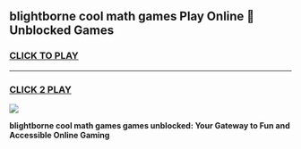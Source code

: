 
## blightborne cool math games Play Online 👋 Unblocked Games
<h3>
<a href="https://news.freeplayer.one?title=blightborne_cool_math_games&ref=17CMG">CLICK TO PLAY</a></h3>
<hr>

<h3>
<a href="https://news.freeplayer.one?title=blightborne_cool_math_games&ref=17CMG">CLICK 2 PLAY</a>
  
</h3>

<a href="https://news.freeplayer.one?title=blightborne_cool_math_games&ref=17CMG/"><img src="https://clearcache.store/games.png"></a>


**blightborne cool math games games unblocked: Your Gateway to Fun and Accessible Online Gaming**
